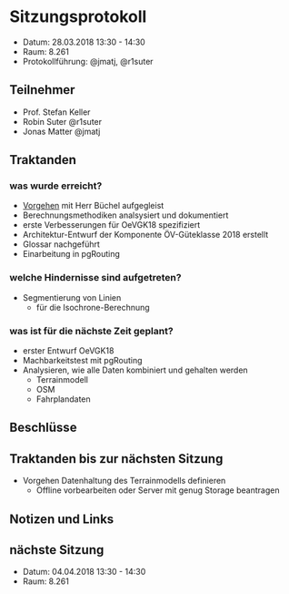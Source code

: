 # Sitzungsprotokoll

* Datum: 28.03.2018 13:30 - 14:30
* Raum: 8.261
* Protokollführung: @jmatj, @r1suter

## Teilnehmer

* Prof. Stefan Keller
* Robin Suter @r1suter
* Jonas Matter @jmatj

## Traktanden

### was wurde erreicht?

* [Vorgehen](07_meeting_220318.md) mit Herr Büchel aufgegleist 
* Berechnungsmethodiken analsysiert und dokumentiert
* erste Verbesserungen für OeVGK18 spezifiziert
* Architektur-Entwurf der Komponente ÖV-Güteklasse 2018 erstellt
* Glossar nachgeführt
* Einarbeitung in pgRouting

### welche Hindernisse sind aufgetreten?

* Segmentierung von Linien
    * für die Isochrone-Berechnung

### was ist für die nächste Zeit geplant?

* erster Entwurf OeVGK18
* Machbarkeitstest mit pgRouting
* Analysieren, wie alle Daten kombiniert und gehalten werden
    * Terrainmodell
    * OSM
    * Fahrplandaten

## Beschlüsse


## Traktanden bis zur nächsten Sitzung

* Vorgehen Datenhaltung des Terrainmodells definieren
    * Offline vorbearbeiten oder Server mit genug Storage beantragen

## Notizen und Links


## nächste Sitzung

* Datum: 04.04.2018 13:30 - 14:30
* Raum: 8.261
